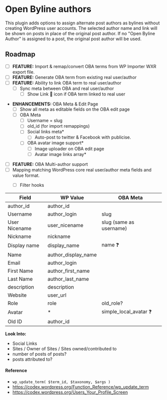 # Open Byline authors
This plugin adds options to assign alternate post authors as bylines without creating WordPress user accounts. The selected author name and link will be shown on posts in place of the original post author. If no "Open Byline Author" is assigned to a post, the original post author will be used.


## Roadmap

- [ ] **FEATURE:** Import & remap/convert OBA terms from WP Importer WXR export file.
- [ ] **FEATURE:** Generate OBA term from existing real user/author
- [ ] **FEATURE:** Ability to link OBA term to real user/author
  - [ ] Sync meta between OBA and real user/author
    - [ ] Show Link :link: icon if OBA term linked to real user
- **ENHANCEMENTS:** OBA Meta & Edit Page
  - [ ] Show all meta as editable fields on the OBA edit page
  - [ ] OBA Meta
    - [ ] Username = slug
    - [ ] old_id (for import remappings)
    - [ ] Social links meta*
      - [ ] Auto-post to twitter & Facebook with publicise.
    - [ ] OBA avatar image support*
      - [ ] Image uploader on OBA edit page
      - [ ] Avatar image links array*
- [ ] **FEATURE:** OBA Multi-author support
- [ ] Mapping matching WordPress core real user/author meta fields and  value format.
  - [ ] Filter hooks



Field         | WP Value             | OBA Meta
------------- | -------------------- | -------------
author_id     | author_id            |
Username      | author_login         | slug
User Nicename | user_nicename        | slug (same as username)
Nickname      | nickname             |
Display name  | display_name         | name  :question:
Name          | author_display_name  |
Email         | author_login         |
First Name    | author_first_name    |
Last Name     | author_last_name     |
description   | description          |
Website       | user_url             |
Role          | role                 | old_role?
Avatar        | *                    | simple_local_avatar :question:
Old ID        | author_id            |

**Look Into:**
- Social Links
- Sites / Owner of Sites / Sites owned/contributed to
- number of posts of posts?
- posts attributed to?

#### Reference
- `wp_update_term( $term_id, $taxonomy, $args )`
- https://codex.wordpress.org/Function_Reference/wp_update_term
- https://codex.wordpress.org/Users_Your_Profile_Screen
